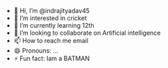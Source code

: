 - 👋 Hi, I’m @indrajityadav45
- 👀 I’m interested in cricket
- 🌱 I’m currently learning 12th
- 💞️ I’m looking to collaborate on Artificial intelligence
- 📫 How to reach me email
- 😄 Pronouns: ...
- ⚡ Fun fact: Iam a BATMAN 

<!---
indrajityadav45/indrajityadav45 is a ✨ special ✨ repository because its `README.md` (this file) appears on your GitHub profile.
You can click the Preview link to take a look at your changes.
--->
